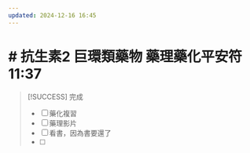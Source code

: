 ```yaml
---
updated: 2024-12-16 16:45
---
```

# # 抗生素2 巨環類藥物 藥理藥化平安符 11:37

> [!SUCCESS] 完成
>- [ ] 藥化複習
>- [ ] 藥理影片
>- [ ] 看書，因為書要還了
>- [ ] 